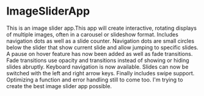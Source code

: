 # ImageSliderApp
This is an image slider app.This app will create interactive, rotating displays of multiple images, often in a carousel or slideshow format. Includes navigation dots as well as a slide counter. Navigation dots are small circles below the slider that show current slide and allow jumping to specific slides. A pause on hover feature has now been added as well as fade transitions. Fade transitions use opacity and transitions instead of showing or hiding slides abruptly. Keyboard navigation is now available. Slides can now be switched with the left and right arrow keys. Finally includes swipe support. Optimizing a function and error handling still to come too. I'm trying to create the best image slider app possible. 
